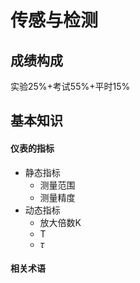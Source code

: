 # 传感与检测

## 成绩构成

实验25%+考试55%+平时15%

## 基本知识

#### 仪表的指标

- 静态指标
  - 测量范围
  - 测量精度
- 动态指标
  - 放大倍数K
  - T
  - $\tau$

#### 相关术语

